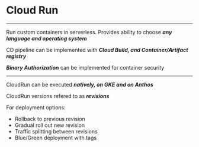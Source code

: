 # Cloud Run

---

Run custom containers in serverless. Provides ability to choose ***any language and operating system***

CD pipeline can be implemented with ***Cloud Build, and Container/Artifact registry*** 

***Binary Authorization*** can be implemented for container security

---

CloudRun can be executed ***natively, on GKE and on Anthos***

CloudRun versions refered to as ***revisions***

For deployment options:

 - Rollback to previous revision
 - Gradual roll out new revision
 - Traffic splitting between revisions
 - Blue/Green deployment with tags